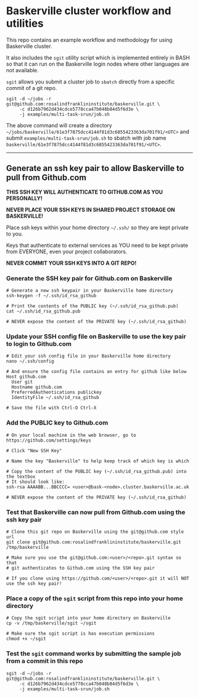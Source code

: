 # Baskerville cluster workflow and utilities

This repo contains an example workflow and methodology for using Baskerville cluster.

It also includes the `sgit` utility script which is implemented entirely in BASH so that it can run on the Baskerville login nodes where other languages are not available.

`sgit` allows you submit a cluster job to `sbatch` directly from a specific commit of a git repo.
```
sgit -d ~/jobs -r git@github.com:rosalindfranklininstitute/baskerville.git \
     -c d126b7962d434cdce5778cca47b048b84d5f6d3e \
     -j examples/multi-task-srun/job.sh
```

The above command will create a directory `~/jobs/baskerville/61e3f7875dcc4144f81d3c6855423363da701f91/<UTC>` and submit `examples/multi-task-srun/job.sh` to sbatch with job name `baskerville/61e3f7875dcc4144f81d3c6855423363da701f91/<UTC>`.

---

## Generate an ssh key pair to allow Baskerville to pull from Github.com

**THIS SSH KEY WILL AUTHENTICATE TO GITHUB.COM AS YOU PERSONALLY!**

**NEVER PLACE YOUR SSH KEYS IN SHARED PROJECT STORAGE ON BASKERVILLE!**

Place ssh keys within your home directory `~/.ssh/` so they are kept private to you.

Keys that authenticate to external services as YOU need to be kept private from EVERYONE, even your project collaborators.

**NEVER COMMIT YOUR SSH KEYS INTO A GIT REPO!**

### Generate the SSH key pair for Github.com on Baskerville

```
# Generate a new ssh keypair in your Baskerville home directory
ssh-keygen -f ~/.ssh/id_rsa_github

# Print the contents of the PUBLIC key (~/.ssh/id_rsa_github.pub)
cat ~/.ssh/id_rsa_github.pub

# NEVER expose the content of the PRIVATE key (~/.ssh/id_rsa_github)
```

### Update your SSH config file on Baskerville to use the key pair to login to Github.com

```
# Edit your ssh config file in your Baskerville home directory
nano ~/.ssh/config

# And ensure the config file contains an entry for github like below
Host github.com
  User git
  Hostname github.com
  PreferredAuthentications publickey
  IdentityFile ~/.ssh/id_rsa_github
  
# Save the file with Ctrl-O Ctrl-X
```

### Add the PUBLIC key to Github.com

```
# On your local machine in the web browser, go to https://github.com/settings/keys

# Click "New SSH Key"

# Name the key "Baskerville" to help keep track of which key is which

# Copy the content of the PUBLIC key (~/.ssh/id_rsa_github.pub) into the textbox
# It should look like: 
ssh-rsa AAAABB...BBCCCC= <user>@bask-<node>.cluster.baskerville.ac.uk

# NEVER expose the content of the PRIVATE key (~/.ssh/id_rsa_github)
```

### Test that Baskerville can now pull from Github.com using the ssh key pair

```
# Clone this git repo on Baskerville using the git@github.com style url
git clone git@github.com:rosalindfranklininstitute/baskerville.git /tmp/baskerville

# Make sure you use the git@github.com:<user>/<repo>.git syntax so that 
# git authenticates to Github.com using the SSH key pair

# If you clone using https://github.com/<user>/<repo>.git it will NOT use the ssh key pair!
```

### Place a copy of the `sgit` script from this repo into your home directory

```
# Copy the sgit script into your home directory on Baskerville
cp -v /tmp/baskerville/sgit ~/sgit

# Make sure the sgit script is has execution permissions
chmod +x ~/sgit
```

### Test the `sgit` command works by submitting the sample job from a commit in this repo

```
sgit -d ~/jobs -r git@github.com:rosalindfranklininstitute/baskerville.git \
     -c d126b7962d434cdce5778cca47b048b84d5f6d3e \
     -j examples/multi-task-srun/job.sh
```
